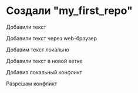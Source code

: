 # Создали "my_first_repo"

Добавили текст

Добавили текст через web-браузер


Добавим текст локально

Добавили текст в новой ветке

Добавил локальный конфликт

Разрешам конфликт
